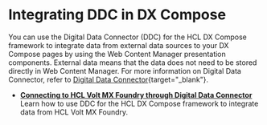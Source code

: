# Integrating DDC in DX Compose

You can use the Digital Data Connector (DDC) for the HCL DX Compose framework to integrate data from external data sources to your DX Compose pages by using the Web Content Manager presentation components. External data means that the data does not need to be stored directly in Web Content Manager. For more information on Digital Data Connector, refer to [Digital Data Connector](https://help.hcl-software.com/digital-experience/9.5/latest/extend_dx/ddc/){target="_blank"}.

-   **[Connecting to HCL Volt MX Foundry through Digital Data Connector](integrating_voltmx_foundry/index.md)**  
Learn how to use DDC for the HCL DX Compose framework to integrate data from HCL Volt MX Foundry.
